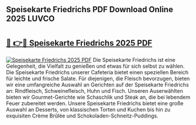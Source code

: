 ## Speisekarte Friedrichs PDF Download Online 2025 LUVCO

# <h2><a href="http://gc6nt9t.nevu.top/?p=Speisekarte+Friedrichs">🔗 👉🔴 Speisekarte Friedrichs 2025 PDF</a></h2>

[![Speisekarte Friedrichs 2025 PDF](https://i.imgur.com/dBaPXMq.png)](http://gc6nt9t.nevu.top/?p=Speisekarte+Friedrichs)
Die Speisekarte Friedrichs ist eine Gelegenheit, die Vielfalt zu genießen und etwas für sich selbst zu wählen. Die Speisekarte Friedrichs unserer Cafeteria bietet einen speziellen Bereich für leichte und frische Salate. Für diejenigen, die Fleisch bevorzugen, bieten wir eine umfangreiche Auswahl an Gerichten auf der Speisekarte Friedrichs an: Rindfleisch, Schweinefleisch, Huhn und Fisch. Unseren Auserwählten bieten wir Gourmet-Gerichte wie Schaschlik und Steak an, die bei lebendem Feuer zubereitet werden. Unsere Speisekarte Friedrichs bietet eine große Auswahl an Desserts, von klassischen Torten und Kuchen bis hin zu exquisiten Crème Brûlée und Schokoladen-Schneitz-Puddings.
